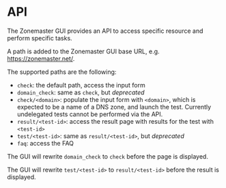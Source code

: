# API

The Zonemaster GUI provides an API to access specific resource and perform
specific tasks.

A path is added to the Zonemaster GUI base URL, e.g.
<https://zonemaster.net/>.

The supported paths are the following:

* `check`: the default path, access the input form
* `domain_check`: same as `check`, but *deprecated*
* `check/<domain>`: populate the input form with `<domain>`, which is expected
  to be a name of a DNS zone, and launch the test. Currently undelegated tests
  cannot be performed via the API.
* `result/<test-id>`: access the result page with results for the test with
  `<test-id>`
* `test/<test-id>`: same as `result/<test-id>`, but *deprecated*
* `faq`: access the FAQ

The GUI will rewrite `domain_check` to `check` before the page is displayed.

The GUI will rewrite `test/<test-id>` to `result/<test-id>` before the result
is displayed.
